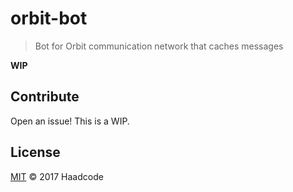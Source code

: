 # orbit-bot

> Bot for Orbit communication network that caches messages

**WIP**

## Contribute

Open an issue! This is a WIP.

## License

[MIT](LICENSE) © 2017 Haadcode

